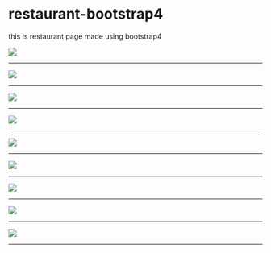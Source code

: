 # restaurant-bootstrap4
this is restaurant page made using bootstrap4

<img src="course.png">
<hr>
<img src="week1_l.png">
<hr>
<img src="week1_s.png">
<hr>
<img src="week2_l.png">
<hr>
<img src="week2_s.png">
<hr>
<img src="week3_l.png">
<hr>
<img src="week3_s.png">
<hr>
<img src="week4_l.png">
<hr>
<img src="week4_s.png">
<hr>

